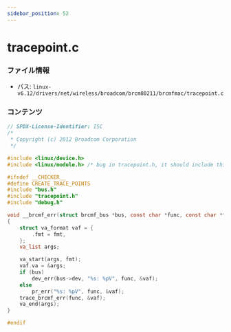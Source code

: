 ```yaml
---
sidebar_position: 52
---
```

# tracepoint.c

### ファイル情報

- パス: `linux-v6.12/drivers/net/wireless/broadcom/brcm80211/brcmfmac/tracepoint.c`

### コンテンツ

```c
// SPDX-License-Identifier: ISC
/*
 * Copyright (c) 2012 Broadcom Corporation
 */

#include <linux/device.h>
#include <linux/module.h> /* bug in tracepoint.h, it should include this */

#ifndef __CHECKER__
#define CREATE_TRACE_POINTS
#include "bus.h"
#include "tracepoint.h"
#include "debug.h"

void __brcmf_err(struct brcmf_bus *bus, const char *func, const char *fmt, ...)
{
	struct va_format vaf = {
		.fmt = fmt,
	};
	va_list args;

	va_start(args, fmt);
	vaf.va = &args;
	if (bus)
		dev_err(bus->dev, "%s: %pV", func, &vaf);
	else
		pr_err("%s: %pV", func, &vaf);
	trace_brcmf_err(func, &vaf);
	va_end(args);
}

#endif

```
